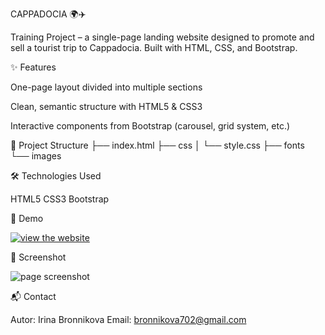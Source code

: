 CAPPADOCIA 🌍✈️

Training Project – a single-page landing website designed to promote and sell a tourist trip to Cappadocia.
Built with HTML, CSS, and Bootstrap.

✨ Features

One-page layout divided into multiple sections

Clean, semantic structure with HTML5 & CSS3

Interactive components from Bootstrap (carousel, grid system, etc.)

📂 Project Structure
├── index.html
├── css
│   └── style.css
├── fonts
└── images

🛠️ Technologies Used

HTML5
CSS3
Bootstrap

🚀 Demo

[![view the website](https://img.shields.io/badge/View%20Demo-Open%20in%20Browser-blue?style=for-the-badge)](https://irenefox2025.github.io/Cappadocia/)

📸 Screenshot

![page screenshot](assets/Cappadocia)

📬 Contact

Autor: Irina Bronnikova
Email: bronnikova702@gmail.com


